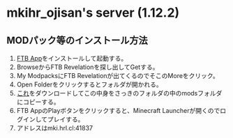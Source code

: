 # mkihr_ojisan's server (1.12.2)

## MODパック等のインストール方法

1. [FTB App](https://feed-the-beast.com)をインストールして起動する。
1. BrowseからFTB Revelationを探し出してGetする。
1. My ModpacksにFTB Revelationが出てくるのでそこのMoreをクリック。
1. Open Folderをクリックするとフォルダが開かれる。
1. [これ](https://github.com/mkihr-ojisan/mkihr_ojisan-s-server-installation/raw/main/extra-mods.zip)をダウンロードしてこの中身をさっきのフォルダの中のmodsフォルダにコピーする。
1. FTB AppのPlayボタンをクリックすると、Minecraft Launcherが開くのでログインしてプレイする。
1. アドレスはmki.hrl.cl:41837
